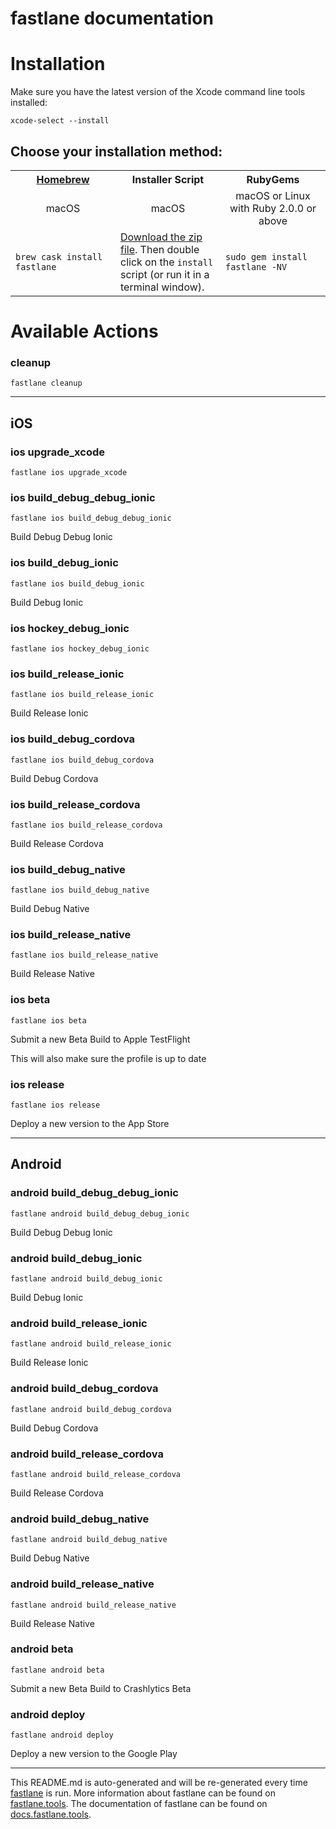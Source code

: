 fastlane documentation
================
# Installation

Make sure you have the latest version of the Xcode command line tools installed:

```
xcode-select --install
```

## Choose your installation method:

<table width="100%" >
<tr>
<th width="33%"><a href="http://brew.sh">Homebrew</a></th>
<th width="33%">Installer Script</th>
<th width="33%">RubyGems</th>
</tr>
<tr>
<td width="33%" align="center">macOS</td>
<td width="33%" align="center">macOS</td>
<td width="33%" align="center">macOS or Linux with Ruby 2.0.0 or above</td>
</tr>
<tr>
<td width="33%"><code>brew cask install fastlane</code></td>
<td width="33%"><a href="https://download.fastlane.tools">Download the zip file</a>. Then double click on the <code>install</code> script (or run it in a terminal window).</td>
<td width="33%"><code>sudo gem install fastlane -NV</code></td>
</tr>
</table>

# Available Actions
### cleanup
```
fastlane cleanup
```


----

## iOS
### ios upgrade_xcode
```
fastlane ios upgrade_xcode
```

### ios build_debug_debug_ionic
```
fastlane ios build_debug_debug_ionic
```
Build Debug Debug Ionic
### ios build_debug_ionic
```
fastlane ios build_debug_ionic
```
Build Debug Ionic
### ios hockey_debug_ionic
```
fastlane ios hockey_debug_ionic
```

### ios build_release_ionic
```
fastlane ios build_release_ionic
```
Build Release Ionic
### ios build_debug_cordova
```
fastlane ios build_debug_cordova
```
Build Debug Cordova
### ios build_release_cordova
```
fastlane ios build_release_cordova
```
Build Release Cordova
### ios build_debug_native
```
fastlane ios build_debug_native
```
Build Debug Native
### ios build_release_native
```
fastlane ios build_release_native
```
Build Release Native
### ios beta
```
fastlane ios beta
```
Submit a new Beta Build to Apple TestFlight

This will also make sure the profile is up to date
### ios release
```
fastlane ios release
```
Deploy a new version to the App Store

----

## Android
### android build_debug_debug_ionic
```
fastlane android build_debug_debug_ionic
```
Build Debug Debug Ionic
### android build_debug_ionic
```
fastlane android build_debug_ionic
```
Build Debug Ionic
### android build_release_ionic
```
fastlane android build_release_ionic
```
Build Release Ionic
### android build_debug_cordova
```
fastlane android build_debug_cordova
```
Build Debug Cordova
### android build_release_cordova
```
fastlane android build_release_cordova
```
Build Release Cordova
### android build_debug_native
```
fastlane android build_debug_native
```
Build Debug Native
### android build_release_native
```
fastlane android build_release_native
```
Build Release Native
### android beta
```
fastlane android beta
```
Submit a new Beta Build to Crashlytics Beta
### android deploy
```
fastlane android deploy
```
Deploy a new version to the Google Play

----

This README.md is auto-generated and will be re-generated every time [fastlane](https://fastlane.tools) is run.
More information about fastlane can be found on [fastlane.tools](https://fastlane.tools).
The documentation of fastlane can be found on [docs.fastlane.tools](https://docs.fastlane.tools).

